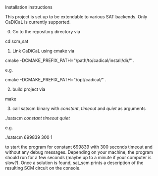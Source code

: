 Installation instructions

This project is set up to be extendable to various SAT backends.
Only CaDiCaL is currently supported.

0) Go to the repository directory via

cd scm_sat

1) Link CaDiCaL using cmake via

cmake -DCMAKE_PREFIX_PATH="/path/to/cadical/install/dir/" .

e.g.

cmake -DCMAKE_PREFIX_PATH="/opt/cadical/" .

2) build project via

make 

3) call satscm binary with *constant*, *timeout* and *quiet* as arguments

./satscm *constant* *timeout* *quiet*

e.g.

./satscm 699839 300 1

to start the program for constant 699839 with 300 seconds timeout and without any debug messages.
Depending on your machine, the program should run for a few seconds (maybe up to a minute if your computer is slow?).
Once a solution is found, sat_scm prints a description of the resulting SCM circuit on the console.
